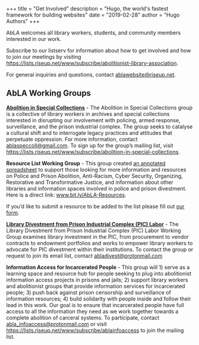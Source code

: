 +++
title = "Get Involved"
description = "Hugo, the world's fastest framework for building websites"
date = "2019-02-28"
author = "Hugo Authors"
+++

AbLA welcomes all library workers, students, and community members interested in our work.

Subscribe to our listserv for information about how to get involved and how to join our meetings by visiting https://lists.riseup.net/www/subscribe/abolitionist-library-association.

For general inquiries and questions, contact ablawebsite@riseup.net.


## AbLA Working Groups 

**[Abolition in Special Collections](https://www.ablaspeccoll.org/)** - The Abolition in Special Collections group is a collective of library workers in archives and special collections interested in disrupting our involvement with policing, armed response, surveillance, and the prison industrial complex. The group seeks to catalyse a cultural shift and to interrogate legacy practices and attitudes that perpetuate oppression. For more information, contact ablaspeccoll@gmail.com. To sign up for the group’s mailing list, visit https://lists.riseup.net/www/subscribe/abolition-in-special-collections. 


**Resource List Working Group** - This group created [an annotated spreadsheet](https://docs.google.com/spreadsheets/u/2/d/e/2PACX-1vTiWz-I4AX75Qgs7N7Cp6DqgANvv-E_31lnlizfjXrRczB0oY4NGlFO6DedXq_8HTMtbzxfnlGTp4jL/pubhtml) to support those looking for more information and resources on Police and Prison Abolition, Anti-Racism, Cyber Security, Organizing, Restorative and Transformative Justice, and information about other libraries and information spaces involved in police and prison divestment. Here is a direct link: www.bit.ly/AbLA-Resources.

If you’d like to submit a resource to be added to the list please fill out [our form](https://forms.gle/Hunna2BDy1DMMzWR8).


**[Library Divestment from Prison Industrial Complex (PIC) Labor](https://sites.google.com/view/abla-divest/)** - The Library Divestment from Prison Industrial Complex (PIC) Labor Working Group examines library investment in the PIC, from procurement to vendor contracts to endowment portfolios and works to empower library workers to advocate for PIC divestment within their institutions. To contact the group or request to join its email list, contact abladivest@protonmail.com 

**Information Access for Incarcerated People** - This group will 1) serve as a learning space and resource hub for people seeking to plug into abolitionist information access projects in prisons and jails; 2) support library workers and abolitionist groups that provide information services for incarcerated people; 3) push back against prison censorship and surveillance of information resources; 4) build solidarity with people inside and follow their lead in this work. 
Our goal is to ensure that incarcerated people have full access to all the information they need as we work together towards a complete abolition of carceral systems. To participate, contact [abla_infoaccess@protonmail.com](mailto:abla_infoaccess@protonmail.com) or visit https://lists.riseup.net/www/subscribe/ablainfoaccess to join the mailing list.

